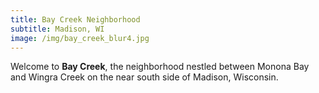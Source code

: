 ```yaml
---
title: Bay Creek Neighborhood
subtitle: Madison, WI
image: /img/bay_creek_blur4.jpg
---
```


Welcome to __Bay Creek__, the neighborhood nestled between Monona Bay and Wingra Creek on the near south side of Madison, Wisconsin.